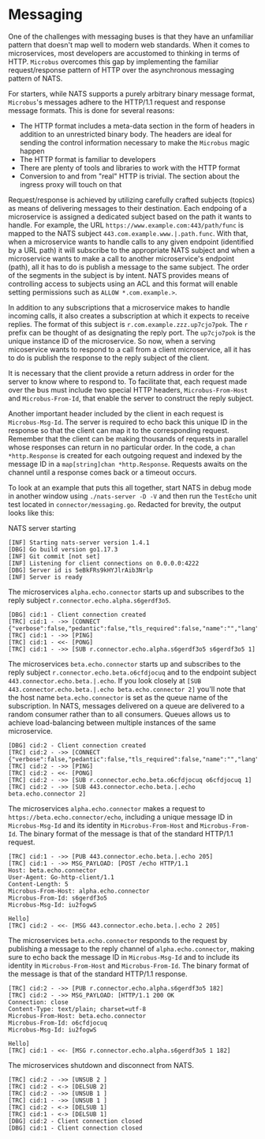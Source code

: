 # Messaging

One of the challenges with messaging buses is that they have an unfamiliar pattern that doesn't map well to modern web standards. When it comes to microservices, most developers are accustomed to thinking in terms of HTTP.
`Microbus` overcomes this gap by implementing the familiar request/response pattern of HTTP over the asynchronous messaging pattern of NATS.

For starters, while NATS supports a purely arbitrary binary message format, `Microbus`'s messages adhere to the HTTP/1.1 request and response message formats. This is done for several reasons:
* The HTTP format includes a meta-data section in the form of headers in addition to an unrestricted binary body. The headers are ideal for sending the control information necessary to make the `Microbus` magic happen
* The HTTP format is familiar to developers
* There are plenty of tools and libraries to work with the HTTP format
* Conversion to and from "real" HTTP is trivial. The section about the ingress proxy will touch on that

Request/response is achieved by utilizing carefully crafted subjects (topics) as means of delivering messages to their destination. Each endpoing of a microservice is assigned a dedicated subject based on the path it wants to handle. For example, the URL `https://www.example.com:443/path/func` is mapped to the NATS subject `443.com.example.www.|.path.func`. With that, when a microservice wants to handle calls to any given endpoint (identified by a URL path) it will subscribe to the appropriate NATS subject and when a microservice wants to make a call to another microservice's endpoint (path), all it has to do is publish a message to the same subject. The order of the segments in the subject is by intent. NATS provides means of controlling access to subjects using an ACL and this format will enable setting permissions such as `ALLOW *.com.example.>`.

In addition to any subscriptions that a microservice makes to handle incoming calls, it also creates a subscription at which it expects to receive replies. The format of this subject is `r.com.example.zzz.up7cjo7pok`. The `r` prefix can be thought of as designating the reply port. The `up7cjo7pok` is the unique instance ID of the microservice. So now, when a serving micoservice wants to respond to a call from a client microservice, all it has to do is publish the response to the reply subject of the client.

It is necessary that the client provide a return address in order for the server to know where to respond to. To facilitate that, each request made over the bus must include two special HTTP headers, `Microbus-From-Host` and `Microbus-From-Id`, that enable the server to construct the reply subject.

Another important header included by the client in each request is `Microbus-Msg-Id`. The server is required to echo back this unique ID in the response so that the client can map it to the corresponding request. Remember that the client can be making thousands of requests in parallel whose responses can return in no particular order. In the code, a `chan *http.Response` is created for each outgoing request and indexed by the message ID in a `map[string]chan *http.Response`. Requests awaits on the channel until a response comes back or a timeout occurs.

To look at an example that puts this all together, start NATS in debug mode in another window using `./nats-server -D -V` and then run the `TestEcho` unit test located in `connector/messaging.go`. Redacted for brevity, the output looks like this:

NATS server starting

```
[INF] Starting nats-server version 1.4.1
[DBG] Go build version go1.17.3
[INF] Git commit [not set]
[INF] Listening for client connections on 0.0.0.0:4222
[DBG] Server id is 5eBkFRs9kHYJlrAib3Nrlp
[INF] Server is ready
```

The microservices `alpha.echo.connector` starts up and subscribes to the reply subject `r.connector.echo.alpha.s6gerdf3o5`.

```
[DBG] cid:1 - Client connection created
[TRC] cid:1 - ->> [CONNECT {"verbose":false,"pedantic":false,"tls_required":false,"name":"","lang":"go","version":"1.16.0","protocol":1,"echo":true,"headers":false,"no_responders":false}]
[TRC] cid:1 - ->> [PING]
[TRC] cid:1 - <<- [PONG]
[TRC] cid:1 - ->> [SUB r.connector.echo.alpha.s6gerdf3o5 s6gerdf3o5 1]
```

The microservices `beta.echo.connector` starts up and subscribes to the reply subject `r.connector.echo.beta.o6cfdjocuq` and to the endpoint subject `443.connector.echo.beta.|.echo`. If you look closely at `[SUB 443.connector.echo.beta.|.echo beta.echo.connector 2]` you'll note that the host name `beta.echo.connector` is set as the queue name of the subscription. In NATS, messages delivered on a queue are delivered to a random consumer rather than to all consumers. Queues allows us to achieve load-balancing between multiple instances of the same microservice.

```
[DBG] cid:2 - Client connection created
[TRC] cid:2 - ->> [CONNECT {"verbose":false,"pedantic":false,"tls_required":false,"name":"","lang":"go","version":"1.16.0","protocol":1,"echo":true,"headers":false,"no_responders":false}]
[TRC] cid:2 - ->> [PING]
[TRC] cid:2 - <<- [PONG]
[TRC] cid:2 - ->> [SUB r.connector.echo.beta.o6cfdjocuq o6cfdjocuq 1]
[TRC] cid:2 - ->> [SUB 443.connector.echo.beta.|.echo beta.echo.connector 2]
```

The microservices `alpha.echo.connector` makes a request to `https://beta.echo.connector/echo`, including a unique message ID in `Microbus-Msg-Id` and its identity in `Microbus-From-Host` and `Microbus-From-Id`. The binary format of the message is that of the standard HTTP/1.1 request.

```
[TRC] cid:1 - ->> [PUB 443.connector.echo.beta.|.echo 205]
[TRC] cid:1 - ->> MSG_PAYLOAD: [POST /echo HTTP/1.1
Host: beta.echo.connector
User-Agent: Go-http-client/1.1
Content-Length: 5
Microbus-From-Host: alpha.echo.connector
Microbus-From-Id: s6gerdf3o5
Microbus-Msg-Id: iu2fogwS

Hello]
[TRC] cid:2 - <<- [MSG 443.connector.echo.beta.|.echo 2 205]
```

The microservices `beta.echo.connector` responds to the request by publishing a message to the reply channel of `alpha.echo.connector`, making sure to echo back the message ID in `Microbus-Msg-Id` and to include its identity in `Microbus-From-Host` and `Microbus-From-Id`. The binary format of the message is that of the standard HTTP/1.1 response.

```
[TRC] cid:2 - ->> [PUB r.connector.echo.alpha.s6gerdf3o5 182]
[TRC] cid:2 - ->> MSG_PAYLOAD: [HTTP/1.1 200 OK
Connection: close
Content-Type: text/plain; charset=utf-8
Microbus-From-Host: beta.echo.connector
Microbus-From-Id: o6cfdjocuq
Microbus-Msg-Id: iu2fogwS

Hello]
[TRC] cid:1 - <<- [MSG r.connector.echo.alpha.s6gerdf3o5 1 182]
```

The microservices shutdown and disconnect from NATS.

```
[TRC] cid:2 - ->> [UNSUB 2 ]
[TRC] cid:2 - <-> [DELSUB 2]
[TRC] cid:2 - ->> [UNSUB 1 ]
[TRC] cid:1 - ->> [UNSUB 1 ]
[TRC] cid:2 - <-> [DELSUB 1]
[TRC] cid:1 - <-> [DELSUB 1]
[DBG] cid:2 - Client connection closed
[DBG] cid:1 - Client connection closed
```
